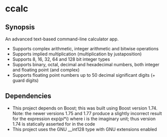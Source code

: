 # ccalc
## Synopsis
An advanced text-based command-line calculator app.
- Supports complex arithmetic, integer arithmetic and bitwise operations
- Supports implied multiplication (multiplication by justaposition)
- Supports 8, 16, 32, 64 and 128 bit integer types
- Supports binary, octal, decimal and hexadecimal numbers, both integer and
floating point (and complex)
- Supports floating point numbers up to 50 decimal significant digits (+ guard
digits)
## Dependencies
- This project depends on Boost; this was built using Boost version 1.74. Note:
the newer versions 1.75 and 1.77 produce a slightly incorrect result for the
expression exp(pi*i) where i is the imaginary unit; thus version 1.74 is
statically asserted for in the code
- This project uses the GNU __int128 type with GNU extensions enabled